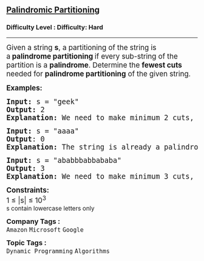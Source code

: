 <h2><a href="https://www.geeksforgeeks.org/problems/palindromic-patitioning4845/1?page=1&difficulty=Hard&sortBy=submissions">Palindromic Partitioning</a></h2><h3>Difficulty Level : Difficulty: Hard</h3><hr><div class="problems_problem_content__Xm_eO"><p><span style="font-size: 14pt;">Given a string <strong>s</strong>,&nbsp;a partitioning of the string is a<strong>&nbsp;palindrome partitioning&nbsp;</strong>if every sub-string of the partition is a <strong>palindrome</strong>.&nbsp;Determine the <strong>fewest cuts</strong> needed for <strong>palindrome partitioning</strong> of the given string.</span></p>
<p><span style="font-size: 14pt;"><strong>Examples:</strong></span></p>
<pre><span style="font-size: 14pt;"><strong><strong>Input:</strong></strong> s = "geek"&nbsp;<br><strong><strong>Output:</strong></strong> 2&nbsp;<br><strong><strong>Explanation: </strong></strong>We need to make minimum 2 cuts, i.e., "g | ee | k".</span></pre>
<pre><span style="font-size: 14pt;"><strong><strong>Input: </strong></strong>s = "aaaa" <br><strong><strong>Output</strong></strong>: 0<br><strong><strong>Explanation:</strong></strong> The string is already a palindrome.</span></pre>
<pre><span style="font-size: 14pt;"><strong>Input:</strong> s = "ababbbabbababa"&nbsp;</span><br><span style="font-size: 14pt;"><strong>Output: </strong>3</span><br><span style="font-size: 14pt;"><strong>Explanation:</strong> We need to make minimum 3 cuts, i.e., "aba | bb | babbab | aba".</span></pre>
<p><span style="font-size: 14pt;"><strong>Constraints:</strong><br>1 ≤ |s| ≤ 10<sup>3<br></sup><sup>s contain lowercase letters only</sup></span></p></div><p><span style=font-size:18px><strong>Company Tags : </strong><br><code>Amazon</code>&nbsp;<code>Microsoft</code>&nbsp;<code>Google</code>&nbsp;<br><p><span style=font-size:18px><strong>Topic Tags : </strong><br><code>Dynamic Programming</code>&nbsp;<code>Algorithms</code>&nbsp;